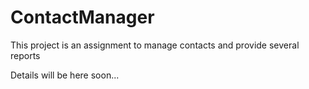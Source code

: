# ContactManager
This project is an assignment to manage contacts and provide several reports

Details will be here soon...
